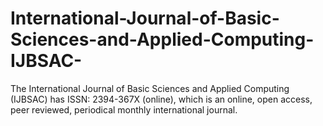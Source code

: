 # International-Journal-of-Basic-Sciences-and-Applied-Computing-IJBSAC-
The International Journal of Basic Sciences and Applied Computing (IJBSAC) has ISSN: 2394-367X (online), which is an online, open access, peer reviewed, periodical monthly international journal.
